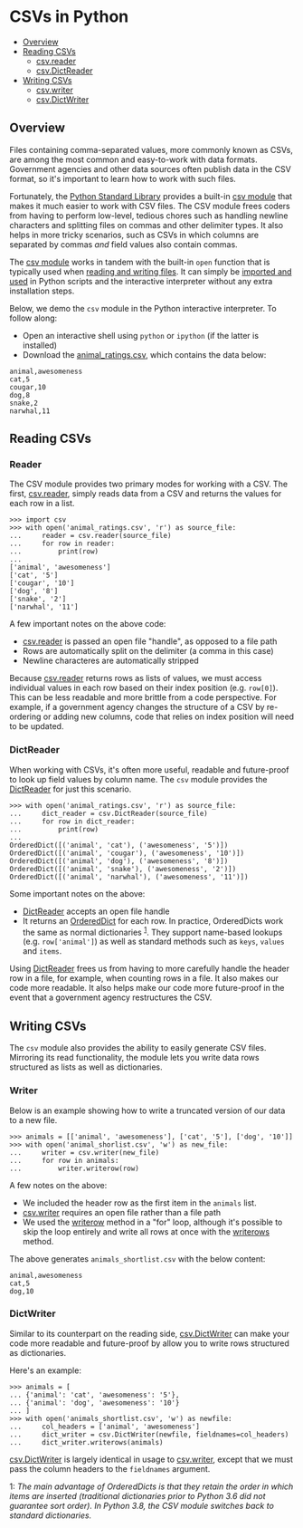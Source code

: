 # CSVs in Python

- [Overview](#overview)
- [Reading CSVs](#readings-csvs)
  - [csv.reader](#csv-reader)
  - [csv.DictReader](#csvdictreader)
- [Writing CSVs](#writing-csvs)
  - [csv.writer](#writer)
  - [csv.DictWriter](#dictwriter)

## Overview

Files containing comma-separated values, more commonly known as CSVs, are among the most common and easy-to-work with data formats. Government agencies and other data sources often publish data in the CSV format, so it's important to learn how to work with such files.

Fortunately, the [Python Standard Library](https://docs.python.org/3/library/index.html) provides a built-in [csv module][] that makes it much easier to work with CSV files. The CSV module frees coders from having to perform low-level, tedious chores such as handling newline characters and splitting files on commas and other delimiter types. It also helps in more tricky scenarios, such as CSVs in which columns are separated by commas *and* field values also contain commas.

[csv module]: https://docs.python.org/3.8/library/csv.html

The [csv module][] works in tandem with the built-in `open` function that is typically used when [reading and writing files](file_io.md). It can simply be [imported and used](libraries.md) in Python scripts and the interactive interpreter without any extra installation steps.

Below, we demo the `csv` module in the Python interactive interpreter. To follow along:

* Open an interactive shell using `python` or `ipython` (if the latter is installed)
* Download the [animal_ratings.csv][], which contains the data below:

```
animal,awesomeness
cat,5
cougar,10
dog,8
snake,2
narwhal,11
```

[animal_ratings.csv]: https://raw.githubusercontent.com/stanfordjournalism/stanford-progj-2020/master/data/animal_ratings.csv

## Reading CSVs

### Reader

The CSV module provides two primary modes for working with a CSV. The first, [csv.reader][], simply reads data from a CSV and returns the values for each row in a list.

[csv.reader]: https://docs.python.org/3.7/library/csv.html#csv.reader

```
>>> import csv
>>> with open('animal_ratings.csv', 'r') as source_file:
...     reader = csv.reader(source_file)
...     for row in reader:
...         print(row)
...
['animal', 'awesomeness']
['cat', '5']
['cougar', '10']
['dog', '8']
['snake', '2']
['narwhal', '11']
```

A few important notes on the above code:

* [csv.reader][] is passed an open file "handle", as opposed to a file path
* Rows are automatically split on the delimiter (a comma in this case)
* Newline characteres are automatically stripped

Because [csv.reader][] returns rows as lists of values, we must access individual values in each row based on their index position (e.g. `row[0]`). This can be less readable and more brittle from a code perspective. For example, if a government agency changes the structure of a CSV by re-ordering or adding new columns, code that relies on index position will need to be updated.

### DictReader

When working with CSVs, it's often more useful, readable and future-proof to look up field values by column name. The `csv` module provides the [DictReader][] for just this scenario.

[DictReader]: https://docs.python.org/3.7/library/csv.html#csv.DictReader

```
>>> with open('animal_ratings.csv', 'r') as source_file:
...     dict_reader = csv.DictReader(source_file)
...     for row in dict_reader:
...         print(row)
...
OrderedDict([('animal', 'cat'), ('awesomeness', '5')])
OrderedDict([('animal', 'cougar'), ('awesomeness', '10')])
OrderedDict([('animal', 'dog'), ('awesomeness', '8')])
OrderedDict([('animal', 'snake'), ('awesomeness', '2')])
OrderedDict([('animal', 'narwhal'), ('awesomeness', '11')])
```

Some important notes on the above:

* [DictReader][] accepts an open file handle
* It returns an [OrderedDict](https://docs.python.org/3.7/library/collections.html#collections.OrderedDict) for each row. In practice, OrderedDicts work the same as normal dictionaries <sup>[1](#myfootnote1)</sup>.  They support name-based lookups (e.g. `row['animal']`) as well as standard methods such as `keys`, `values` and `items`.

Using [DictReader][] frees us from having to more carefully handle the header row in a file, for example, when counting rows in a file. It also makes our code more readable. It also helps make our code more future-proof in the event that a government agency restructures the CSV.

## Writing CSVs

The `csv` module also provides the ability to easily generate CSV files. Mirroring its read functionality, the module lets you write data rows structured as lists as well as dictionaries.

### Writer

Below is an example showing how to write a truncated version of our data to a new file.

```
>>> animals = [['animal', 'awesomeness'], ['cat', '5'], ['dog', '10']]
>>> with open('animal_shorlist.csv', 'w') as new_file:
...     writer = csv.writer(new_file)
...     for row in animals:
...         writer.writerow(row)
```

A few notes on the above:

* We included the header row as the first item in the `animals` list.
* [csv.writer][] requires an open file rather than a file path
* We used the [writerow](https://docs.python.org/3.7/library/csv.html#csv.csvwriter.writerow) method in a "for" loop, although it's possible to skip the loop entirely and write all rows at once with the [writerows](https://docs.python.org/3.7/library/csv.html#csv.csvwriter.writerows) method.

[csv.writer]: https://docs.python.org/3.7/library/csv.html#writer-objects

The above generates `animals_shortlist.csv` with the below content:

```
animal,awesomeness
cat,5
dog,10
```

### DictWriter

Similar to its counterpart on the reading side, [csv.DictWriter][] can make your code more readable and future-proof by allow you to write rows structured as dictionaries.

[csv.DictWriter]: https://docs.python.org/3.7/library/csv.html#csv.DictWriter

Here's an example:

```
>>> animals = [
... {'animal': 'cat', 'awesomeness': '5'},
... {'animal': 'dog', 'awesomeness': '10'}
... ]
>>> with open('animals_shortlist.csv', 'w') as newfile:
...     col_headers = ['animal', 'awesomeness']
...     dict_writer = csv.DictWriter(newfile, fieldnames=col_headers)
...     dict_writer.writerows(animals)

```

[csv.DictWriter][] is largely identical in usage to [csv.writer][], except that we must pass the column headers to the `fieldnames` argument.


<a name="myfootnote1">1</a>: *The main advantage of OrderedDicts is that they retain the order in which items are inserted (traditional dictionaries prior to Python 3.6 did not guarantee sort order). In Python 3.8, the CSV module switches back to standard dictionaries.*
